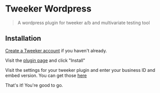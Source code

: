 # Tweeker Wordpress
> A wordpress plugin for tweeker a/b and multivariate testing tool


## Installation
[Create a Tweeker account](https://tweeker.io) if you haven't already.

Visit the [plugin page]() and click "Install"

Visit the settings for your tweeker plugin and enter your business ID and embed version. You can get those [here](https://app.tweeker.io/embed#wordpress)

That's it! You're good to go.

